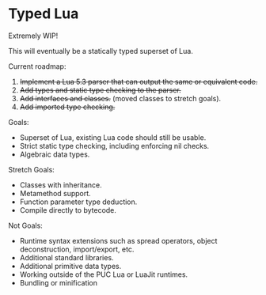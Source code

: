 Typed Lua
=========

Extremely WIP!

This will eventually be a statically typed superset of Lua.

Current roadmap:

1. ~~Implement a Lua 5.3 parser that can output the same or equivalent code.~~
2. ~~Add types and static type checking to the parser.~~
3. ~~Add interfaces and classes.~~ (moved classes to stretch goals).
4. ~~Add imported type checking.~~

Goals:

- Superset of Lua, existing Lua code should still be usable.
- Strict static type checking, including enforcing nil checks.
- Algebraic data types.

Stretch Goals:

- Classes with inheritance.
- Metamethod support.
- Function parameter type deduction.
- Compile directly to bytecode.

Not Goals:

- Runtime syntax extensions such as spread operators, object deconstruction, import/export, etc.
- Additional standard libraries.
- Additional primitive data types.
- Working outside of the PUC Lua or LuaJit runtimes.
- Bundling or minification
